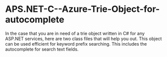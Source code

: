 APS.NET-C--Azure-Trie-Object-for-autocomplete
=============================================

In the case that you are in need of a trie object written in C# for any ASP.NET services, here are two class files that will help you out. This object can be used efficient for keyword prefix searching. This includes the autocomplete for search text fields.

